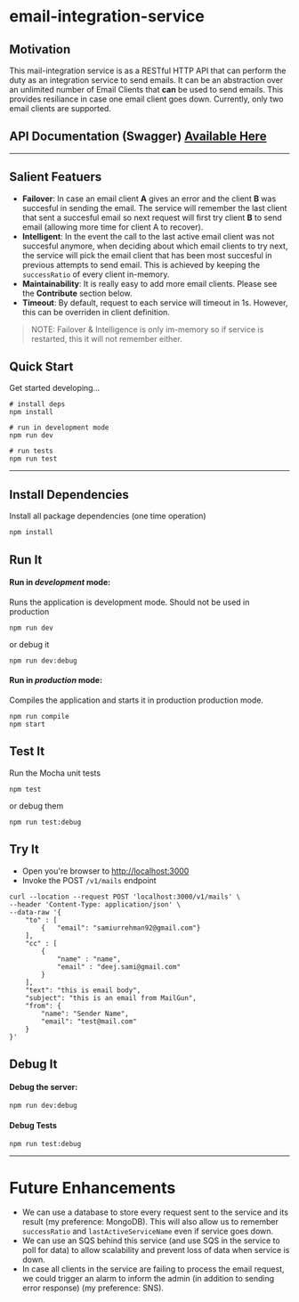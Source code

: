 # email-integration-service

## Motivation
This mail-integration service is as a RESTful HTTP API that can perform the duty as an integration service to send emails. It can be an abstraction over an unlimited number of Email Clients that **can** be used to send emails. This provides resiliance in case one email client goes down. Currently, only two email clients are supported.

## API Documentation (Swagger) [Available Here](https://github.com/samiurrehman92/email-integration-service/blob/master/docs/api.yml)

---
## Salient Featuers
* **Failover**: In case an email client **A** gives an error and the client **B** was succesful in sending the email. The service will remember the last client that sent a succesful email so next request will first try client **B** to send email (allowing more time for client A to recover).
* **Intelligent**: In the event the call to the last active email client was not succesful anymore, when deciding about which email clients to try next, the service will pick the email client that has been most succesful in previous attempts to send email. This is achieved by keeping the `successRatio` of every client in-memory.
* **Maintainability**: It is really easy to add more email clients. Please see the **Contribute** section below.
* **Timeout**: By default, request to each service will timeout in 1s. However, this can be overriden in client definition.
> NOTE: Failover & Intelligence is only im-memory so if service is restarted, this it will not remember either.




## Quick Start

Get started developing...

```shell
# install deps
npm install

# run in development mode
npm run dev

# run tests
npm run test
```

---

## Install Dependencies

Install all package dependencies (one time operation)

```shell
npm install
```

## Run It
#### Run in *development* mode:
Runs the application is development mode. Should not be used in production

```shell
npm run dev
```

or debug it

```shell
npm run dev:debug
```

#### Run in *production* mode:

Compiles the application and starts it in production production mode.

```shell
npm run compile
npm start
```

## Test It

Run the Mocha unit tests

```shell
npm test
```

or debug them

```shell
npm run test:debug
```

## Try It
* Open you're browser to [http://localhost:3000](http://localhost:3000)
* Invoke the POST `/v1/mails` endpoint 
```shell
curl --location --request POST 'localhost:3000/v1/mails' \
--header 'Content-Type: application/json' \
--data-raw '{
	"to" : [
		{	"email": "samiurrehman92@gmail.com"}
	],
	"cc" : [
		{
			"name" : "name",
			"email" : "deej.sami@gmail.com"
		}
	],
	"text": "this is email body",
	"subject": "this is an email from MailGun",
	"from": {
		"name": "Sender Name",
		"email": "test@mail.com"
	}
}'
```


## Debug It

#### Debug the server:

```
npm run dev:debug
```

#### Debug Tests

```
npm run test:debug
```

---
# Future Enhancements
* We can use a database to store every request sent to the service and its result (my preference: MongoDB). This will also allow us to remember `successRatio` and `lastActiveServiceName` even if service goes down.
* We can use an SQS behind this service (and use SQS in the service to poll for data) to allow scalability and prevent loss of data when service is down.
* In case all clients in the service are failing to process the email request, we could trigger an alarm to inform the admin (in addition to sending error response) (my preference: SNS).